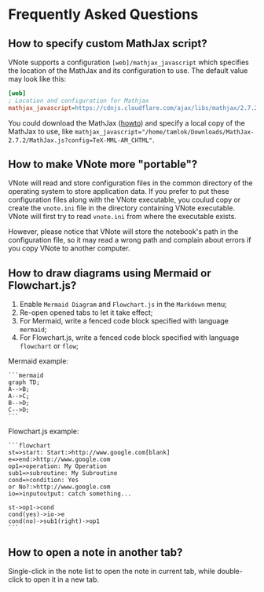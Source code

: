 # Frequently Asked Questions
## How to specify custom MathJax script?
VNote supports a configuration `[web]/mathjax_javascript` which specifies the location of the MathJax and its configuration to use. The default value may look like this:

```ini
[web]
; Location and configuration for Mathjax
mathjax_javascript=https://cdnjs.cloudflare.com/ajax/libs/mathjax/2.7.2/MathJax.js?config=TeX-MML-AM_CHTML
```

You could download the MathJax ([howto](http://docs.mathjax.org/en/latest/installation.html)) and specify a local copy of the MathJax to use, like `mathjax_javascript="/home/tamlok/Downloads/MathJax-2.7.2/MathJax.js?config=TeX-MML-AM_CHTML"`.

## How to make VNote more "portable"?
VNote will read and store configuration files in the common directory of the operating system to store application data. If you prefer to put these configuration files along with the VNote executable, you coulud copy or create the `vnote.ini` file in the directory containing VNote executable. VNote will first try to read `vnote.ini` from where the executable exists.

However, please notice that VNote will store the notebook's path in the configuration file, so it may read a wrong path and complain about errors if you copy VNote to another computer.

## How to draw diagrams using Mermaid or Flowchart.js?
1. Enable `Mermaid Diagram` and `Flowchart.js` in the `Markdown` menu;
2. Re-open opened tabs to let it take effect;
3. For Mermaid, write a fenced code block specified with language `mermaid`;
4. For Flowchart.js, write a fenced code block specified with language `flowchart` or `flow`;

Mermaid example:

    ```mermaid
    graph TD;
    A-->B;
    A-->C;
    B-->D;
    C-->D;
    ```

Flowchart.js example:

    ```flowchart
    st=>start: Start:>http://www.google.com[blank]
    e=>end:>http://www.google.com
    op1=>operation: My Operation
    sub1=>subroutine: My Subroutine
    cond=>condition: Yes
    or No?:>http://www.google.com
    io=>inputoutput: catch something...

    st->op1->cond
    cond(yes)->io->e
    cond(no)->sub1(right)->op1
    ```

## How to open a note in another tab?
Single-click in the note list to open the note in current tab, while double-click to open it in a new tab.
